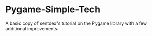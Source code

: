# Pygame-Simple-Tech
A basic copy of sentdex's tutorial on the Pygame library with a few additional improvements
